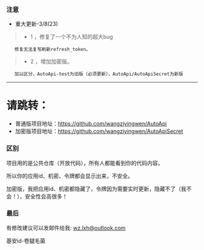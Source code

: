 ### 注意 ###
* 重大更新-3/8(23)
>- 1 ，修复了一个不为人知的超大bug

       修复无法复写刷新refresh_token。        
>- 2 ，增加加密版。

       加以区分，AutoApi-test为旧版（必须更新），AutoApi/AutoApiSecret为新版
-------------------
# 请跳转：
* 普通版项目地址：https://github.com/wangziyingwen/AutoApi
* 加密版项目地址：https://github.com/wangziyingwen/AutoApiSecret

### 区别 ###
项目用的是公共仓库（开放代码），所有人都能看到你的代码内容。

所以你的应用id、机密、令牌都会显示出来，不安全。

加密版，我把应用id、机密都隐藏了，令牌因为需要实时更新，隐藏不了（我不会！），安全性会高很多！

### 最后 ###
有修改建议可以发邮件给我:
wz.lxh@outlook.com
  
基安id-卷腿毛菌

